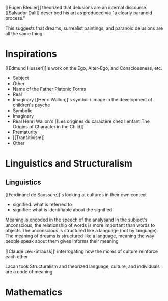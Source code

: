 [[Eugen Bleuler]] theorized that delusions are an internal discourse.
[[Salvador Dali]] described his art as produced via "a clearly paranoid process."

This suggests that dreams, surrealist paintings, and paranoid delusions are all the same thing.

# Inspirations
[[Edmund Husserl]]'s work on the Ego, Alter-Ego, and Consciousness, etc.
- Subject
- Other
- Name of the Father
Platonic Forms
- Real
- Imaginary
[[Henri Wallon]]'s symbol / image in the development of children's psyche
- Symbolic
- Imaginary
- Real
Henri Wallon's [[Les origines du caractère chez l'enfant|The Origins of Character in the Child]]
- Prematurity
- [[Transitivism]]
- Other

# Linguistics and Structuralism
## Linguistics
[[Ferdinand de Saussure]]'s looking at cultures in their own context
- signified: what is referred to
- signifier: what is identifiable about the signified

Meaning is encoded in the speech of the analysand
In the subject's unconscious, the relationship of words is more important than words to objects
The unconscious is structured like a language (not by language).
The meaning of dreams is structured like a language, meaning the way people speak about them gives informs their meaning

[[Claude Lévi-Strauss]]' interrogating how the mores of culture reinforce each other

Lacan took Structuralism and theorized
language, culture, and individuals are a code of meaning

# Mathematics